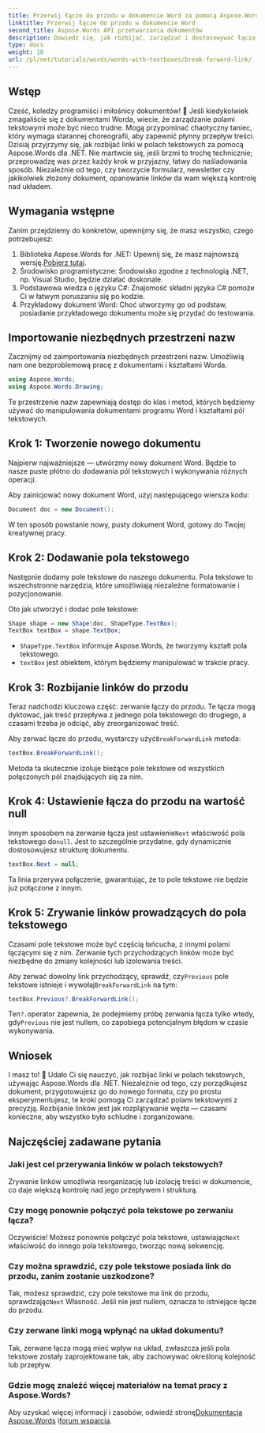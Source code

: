 ```yaml
---
title: Przerwij łącze do przodu w dokumencie Word za pomocą Aspose.Words dla .NET
linktitle: Przerwij łącze do przodu w dokumencie Word
second_title: Aspose.Words API przetwarzania dokumentów
description: Dowiedz się, jak rozbijać, zarządzać i dostosowywać łącza do przodu w polach tekstowych za pomocą Aspose.Words dla .NET. Ten przewodnik krok po kroku obejmuje wszystko, czego potrzebujesz, aby usprawnić układ dokumentu i ulepszyć zarządzanie plikami Word.
type: docs
weight: 10
url: /pl/net/tutorials/words/words-with-textboxes/break-forward-link/
---
```

## Wstęp

Cześć, koledzy programiści i miłośnicy dokumentów! 🌟 Jeśli kiedykolwiek zmagaliście się z dokumentami Worda, wiecie, że zarządzanie polami tekstowymi może być nieco trudne. Mogą przypominać chaotyczny taniec, który wymaga starannej choreografii, aby zapewnić płynny przepływ treści. Dzisiaj przyjrzymy się, jak rozbijać linki w polach tekstowych za pomocą Aspose.Words dla .NET. Nie martwcie się, jeśli brzmi to trochę technicznie; przeprowadzę was przez każdy krok w przyjazny, łatwy do naśladowania sposób. Niezależnie od tego, czy tworzycie formularz, newsletter czy jakikolwiek złożony dokument, opanowanie linków da wam większą kontrolę nad układem.

## Wymagania wstępne

Zanim przejdziemy do konkretów, upewnijmy się, że masz wszystko, czego potrzebujesz:

1.  Biblioteka Aspose.Words for .NET: Upewnij się, że masz najnowszą wersję.[Pobierz tutaj](https://releases.aspose.com/words/net/).
2. Środowisko programistyczne: Środowisko zgodne z technologią .NET, np. Visual Studio, będzie działać doskonale.
3. Podstawowa wiedza o języku C#: Znajomość składni języka C# pomoże Ci w łatwym poruszaniu się po kodzie.
4. Przykładowy dokument Word: Choć utworzymy go od podstaw, posiadanie przykładowego dokumentu może się przydać do testowania.

## Importowanie niezbędnych przestrzeni nazw

Zacznijmy od zaimportowania niezbędnych przestrzeni nazw. Umożliwią nam one bezproblemową pracę z dokumentami i kształtami Worda.

```csharp
using Aspose.Words;
using Aspose.Words.Drawing;
```

Te przestrzenie nazw zapewniają dostęp do klas i metod, których będziemy używać do manipulowania dokumentami programu Word i kształtami pól tekstowych.

## Krok 1: Tworzenie nowego dokumentu

Najpierw najważniejsze — utwórzmy nowy dokument Word. Będzie to nasze puste płótno do dodawania pól tekstowych i wykonywania różnych operacji.

Aby zainicjować nowy dokument Word, użyj następującego wiersza kodu:

```csharp
Document doc = new Document();
```

W ten sposób powstanie nowy, pusty dokument Word, gotowy do Twojej kreatywnej pracy.

## Krok 2: Dodawanie pola tekstowego

Następnie dodamy pole tekstowe do naszego dokumentu. Pola tekstowe to wszechstronne narzędzia, które umożliwiają niezależne formatowanie i pozycjonowanie.

Oto jak utworzyć i dodać pole tekstowe:

```csharp
Shape shape = new Shape(doc, ShapeType.TextBox);
TextBox textBox = shape.TextBox;
```

- `ShapeType.TextBox` informuje Aspose.Words, że tworzymy kształt pola tekstowego.
- `textBox` jest obiektem, którym będziemy manipulować w trakcie pracy.

## Krok 3: Rozbijanie linków do przodu

Teraz nadchodzi kluczowa część: zerwanie łączy do przodu. Te łącza mogą dyktować, jak treść przepływa z jednego pola tekstowego do drugiego, a czasami trzeba je odciąć, aby zreorganizować treść.

 Aby zerwać łącze do przodu, wystarczy użyć`BreakForwardLink` metoda:

```csharp
textBox.BreakForwardLink();
```

Metoda ta skutecznie izoluje bieżące pole tekstowe od wszystkich połączonych pól znajdujących się za nim.

## Krok 4: Ustawienie łącza do przodu na wartość null

 Innym sposobem na zerwanie łącza jest ustawienie`Next` właściwość pola tekstowego do`null`. Jest to szczególnie przydatne, gdy dynamicznie dostosowujesz strukturę dokumentu.

```csharp
textBox.Next = null;
```

Ta linia przerywa połączenie, gwarantując, że to pole tekstowe nie będzie już połączone z innym.

## Krok 5: Zrywanie linków prowadzących do pola tekstowego

Czasami pole tekstowe może być częścią łańcucha, z innymi polami łączącymi się z nim. Zerwanie tych przychodzących linków może być niezbędne do zmiany kolejności lub izolowania treści.

 Aby zerwać dowolny link przychodzący, sprawdź, czy`Previous` pole tekstowe istnieje i wywołaj`BreakForwardLink` na tym:

```csharp
textBox.Previous?.BreakForwardLink();
```

 Ten`?.`operator zapewnia, że podejmiemy próbę zerwania łącza tylko wtedy, gdy`Previous` nie jest nullem, co zapobiega potencjalnym błędom w czasie wykonywania.

## Wniosek

I masz to! 🎉 Udało Ci się nauczyć, jak rozbijać linki w polach tekstowych, używając Aspose.Words dla .NET. Niezależnie od tego, czy porządkujesz dokument, przygotowujesz go do nowego formatu, czy po prostu eksperymentujesz, te kroki pomogą Ci zarządzać polami tekstowymi z precyzją. Rozbijanie linków jest jak rozplątywanie węzła — czasami konieczne, aby wszystko było schludne i zorganizowane.

## Najczęściej zadawane pytania

### Jaki jest cel przerywania linków w polach tekstowych?

Zrywanie linków umożliwia reorganizację lub izolację treści w dokumencie, co daje większą kontrolę nad jego przepływem i strukturą.

### Czy mogę ponownie połączyć pola tekstowe po zerwaniu łącza?

 Oczywiście! Możesz ponownie połączyć pola tekstowe, ustawiając`Next` właściwość do innego pola tekstowego, tworząc nową sekwencję.

### Czy można sprawdzić, czy pole tekstowe posiada link do przodu, zanim zostanie uszkodzone?

Tak, możesz sprawdzić, czy pole tekstowe ma link do przodu, sprawdzając`Next` Własność. Jeśli nie jest nullem, oznacza to istniejące łącze do przodu.

### Czy zerwane linki mogą wpłynąć na układ dokumentu?

Tak, zerwane łącza mogą mieć wpływ na układ, zwłaszcza jeśli pola tekstowe zostały zaprojektowane tak, aby zachowywać określoną kolejność lub przepływ.

### Gdzie mogę znaleźć więcej materiałów na temat pracy z Aspose.Words?

 Aby uzyskać więcej informacji i zasobów, odwiedź stronę[Dokumentacja Aspose.Words](https://reference.aspose.com/words/net/) i[forum wsparcia](https://forum.aspose.com/c/words/8).